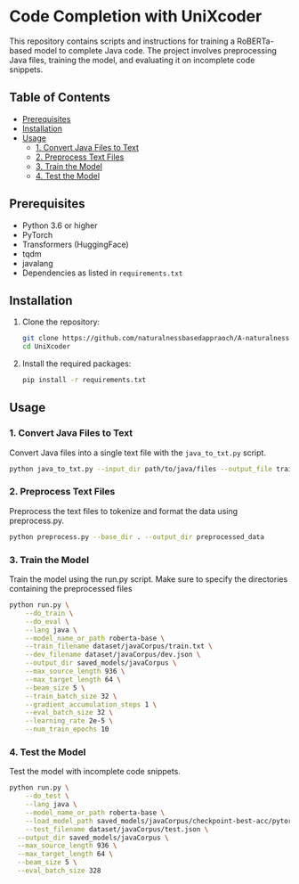# Code Completion with UniXcoder

This repository contains scripts and instructions for training a RoBERTa-based model to complete Java code. The project involves preprocessing Java files, training the model, and evaluating it on incomplete code snippets.

## Table of Contents
- [Prerequisites](#prerequisites)
- [Installation](#installation)
- [Usage](#usage)
  - [1. Convert Java Files to Text](#1-convert-java-files-to-text)
  - [2. Preprocess Text Files](#2-preprocess-text-files)
  - [3. Train the Model](#3-train-the-model)
  - [4. Test the Model](#4-test-the-model)

## Prerequisites
- Python 3.6 or higher
- PyTorch
- Transformers (HuggingFace)
- tqdm
- javalang
- Dependencies as listed in `requirements.txt`

## Installation
1. Clone the repository:
    ```sh
    git clone https://github.com/naturalnessbasedappraoch/A-naturalnessbasedappraoch-for-Contamination-Detection-.git
    cd UniXcoder
    ```
2. Install the required packages:
    ```sh
    pip install -r requirements.txt
    ```

## Usage

### 1. Convert Java Files to Text

Convert Java files into a single text file with the `java_to_txt.py` script.

```sh
python java_to_txt.py --input_dir path/to/java/files --output_file train.txt
```
### 2. Preprocess Text Files
Preprocess the text files to tokenize and format the data using preprocess.py.
```sh
python preprocess.py --base_dir . --output_dir preprocessed_data
```
### 3. Train the Model
Train the model using the run.py script. Make sure to specify the directories containing the preprocessed files
```sh
python run.py \
    --do_train \
    --do_eval \
    --lang java \
    --model_name_or_path roberta-base \
    --train_filename dataset/javaCorpus/train.txt \
    --dev_filename dataset/javaCorpus/dev.json \
    --output_dir saved_models/javaCorpus \
    --max_source_length 936 \
    --max_target_length 64 \
    --beam_size 5 \
    --train_batch_size 32 \
    --gradient_accumulation_steps 1 \
    --eval_batch_size 32 \
    --learning_rate 2e-5 \
    --num_train_epochs 10

```
### 4. Test the Model
Test the model with incomplete code snippets.
```sh
python run.py \
	--do_test \
	--lang java \
	--model_name_or_path roberta-base \
	--load_model_path saved_models/javaCorpus/checkpoint-best-acc/pytorch_model.bin \
	--test_filename dataset/javaCorpus/test.json \
  --output_dir saved_models/javaCorpus \
  --max_source_length 936 \
  --max_target_length 64 \
  --beam_size 5 \
  --eval_batch_size 328
```



